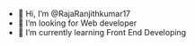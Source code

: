 - 👋 Hi, I’m @RajaRanjithkumar17
- 👀 I’m looking for Web developer 
- 🌱 I’m currently learning Front End Developing

<!---
RajaRanjithkumar17/RajaRanjithkumar17 is a ✨ special ✨ repository because its `README.md` (this file) appears on your GitHub profile.
You can click the Preview link to take a look at your changes.
--->
